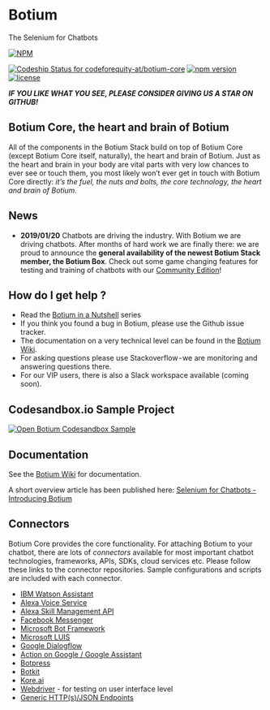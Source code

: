# Botium
The Selenium for Chatbots

[![NPM](https://nodei.co/npm/botium-core.png?downloads=true&downloadRank=true&stars=true)](https://nodei.co/npm/testmybot/)

[ ![Codeship Status for codeforequity-at/botium-core](https://app.codeship.com/projects/0389ad40-cecc-0135-2ddc-161d5c3cc5fd/status?branch=master)](https://app.codeship.com/projects/262204)
[![npm version](https://badge.fury.io/js/botium-core.svg)](https://badge.fury.io/js/testmybot)
[![license](https://img.shields.io/github/license/mashape/apistatus.svg)]()

**_IF YOU LIKE WHAT YOU SEE, PLEASE CONSIDER GIVING US A STAR ON GITHUB!_**

## Botium Core, the heart and brain of Botium
All of the components in the Botium Stack build on top of Botium Core (except Botium Core itself, naturally), the heart and brain of Botium. Just as the heart and brain in your body are vital parts with very low chances to ever see or touch them, you most likely won’t ever get in touch with Botium Core directly: _it’s the fuel, the nuts and bolts, the core technology, the heart and brain of Botium._

## News

* __2019/01/20__ Chatbots are driving the industry. With Botium we are driving chatbots. After months of hard work we are finally there: we are proud to announce the __general availability of the newest Botium Stack member, the Botium Box__. Check out some game changing features for testing and training of chatbots with our [Community Edition](https://medium.com/@floriantreml/chatbot-testing-done-right-botium-box-available-now-550e40d3bdd0)!


## How do I get help ?
* Read the [Botium in a Nutshell](https://medium.com/@floriantreml/botium-in-a-nutshell-part-1-overview-f8d0ceaf8fb4) series
* If you think you found a bug in Botium, please use the Github issue tracker.
* The documentation on a very technical level can be found in the [Botium Wiki](https://github.com/codeforequity-at/botium-core/wiki).
* For asking questions please use Stackoverflow - we are monitoring and answering questions there.
* For our VIP users, there is also a Slack workspace available (coming soon).

## Codesandbox.io Sample Project

[![Open Botium Codesandbox Sample](https://codesandbox.io/static/img/play-codesandbox.svg)](https://codesandbox.io/s/github/codeforequity-at/botium-codesandbox-sample/tree/master/?module=%2FREADME.md)

## Documentation

See the [Botium Wiki](https://github.com/codeforequity-at/botium-core/wiki) for documentation.

A short overview article has been published here: [Selenium for Chatbots - Introducing Botium](https://chatbotsmagazine.com/selenium-for-chatbots-introducing-botium-1f1f0b3d4164)

## Connectors
Botium Core provides the core functionality. For attaching Botium to your chatbot, there are lots of _connectors_ available for most important chatbot technologies, frameworks, APIs, SDKs, cloud services etc. Please follow these links to the connector repositories. Sample configurations and scripts are included with each connector.

* [IBM Watson Assistant](https://github.com/codeforequity-at/botium-connector-watson)
* [Alexa Voice Service](https://github.com/codeforequity-at/botium-connector-alexa-avs)
* [Alexa Skill Management API](https://github.com/codeforequity-at/botium-connector-alexa-smapi)
* [Facebook Messenger](https://github.com/codeforequity-at/botium-connector-fbpagereceiver)
* [Microsoft Bot Framework](https://github.com/codeforequity-at/botium-connector-directline3)
* [Microsoft LUIS](https://github.com/codeforequity-at/botium-connector-luis)
* [Google Dialogflow](https://github.com/codeforequity-at/botium-connector-dialogflow)
* [Action on Google / Google Assistant](https://github.com/codeforequity-at/botium-connector-google-assistant)
* [Botpress](https://github.com/codeforequity-at/botium-connector-botpress)
* [Botkit](https://github.com/codeforequity-at/botium-connector-botkit)
* [Kore.ai](https://github.com/codeforequity-at/botium-connector-koreai-webhook)
* [Webdriver](https://github.com/codeforequity-at/botium-connector-webdriverio) - for testing on user interface level
* [Generic HTTP(s)/JSON Endpoints](https://github.com/codeforequity-at/botium-core/wiki/operation-mode-simplerest)
